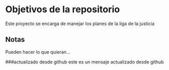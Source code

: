 # Objetivos de la repositorio

Este proyecto se encarga de manejar los planes de la liga de la justicia


## Notas
Pueden hacer lo que quieran...

###actualizado desde github
este es un mensaje actualizado desde github
